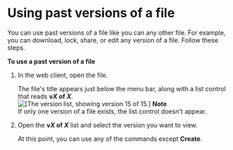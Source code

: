 # Using past versions of a file<a name="view-file-versions"></a>

You can use past versions of a file like you can any other file\. For example, you can download, lock, share, or edit any version of a file\. Follow these steps\.

**To use a past version of a file**

1. In the web client, open the file\.

   The file's title appears just below the menu bar, along with a list control that reads **v*X* of *X***\.  
![\[The version list, showing version 15 of 15.\]](http://docs.aws.amazon.com/workdocs/latest/userguide/images/wd-version-list.png)
**Note**  
If only one version of a file exists, the list control doesn't appear\.

1. Open the **v*X* of *X*** list and select the version you want to view\.

   At this point, you can use any of the commands except **Create**\.
